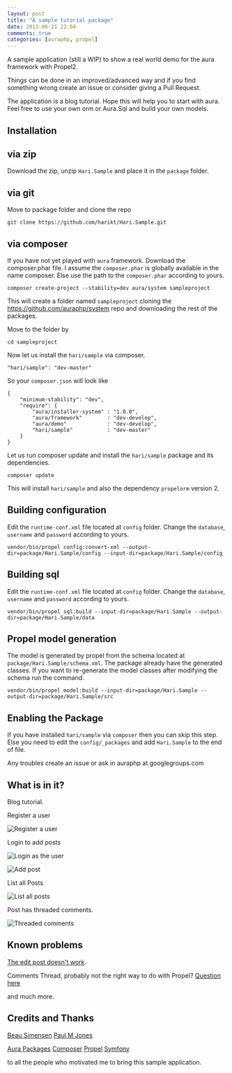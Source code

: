 ```yaml
---
layout: post
title: "A sample tutorial package"
date: 2013-06-21 22:04
comments: true
categories: [auraphp, propel]
---
```


A sample application (still a WIP) to show a real world demo for the aura framework with Propel2.

Things can be done in an improved/advanced way and if you find something wrong create an issue or 
consider giving a Pull Request.

The application is a blog tutorial. Hope this will help you to start with aura. Feel free to use your own orm
or Aura.Sql and build your own models.

Installation
------------

via zip
-------

Download the zip, unzip `Hari.Sample` and place it in the `package` folder.

via git
-------

Move to package folder and clone the repo

```
git clone https://github.com/harikt/Hari.Sample.git
```

via composer
------------

If you have not yet played with `aura` framework. Download the composer.phar file. I assume the `composer.phar` is 
globally available in the name composer. Else use the path to the `composer.phar` according to yours.

```
composer create-project --stability=dev aura/system sampleproject
```

This will create a folder named `sampleproject` cloning the https://github.com/auraphp/system repo and downloading 
the rest of the packages.

Move to the folder by 

```
cd sampleproject
```

Now let us install the `hari/sample` via composer.

```
"hari/sample": "dev-master"
```

So your `composer.json` will look like 

```
{
    "minimum-stability": "dev",
    "require": {
        "aura/installer-system" : "1.0.0",
        "aura/framework"        : "dev-develop",
        "aura/demo"             : "dev-develop",
        "hari/sample"           : "dev-master"
    }
}
```

Let us run composer update and install the `hari/sample` package and its dependencies.

```
composer update
```

This will install `hari/sample` and also the dependency `propelorm` version 2.

Building configuration
----------------------

Edit the `runtime-conf.xml` file located at `config` folder. Change the `database`, `username` and `password`
according to yours.

```
vendor/bin/propel config:convert-xml --output-dir=package/Hari.Sample/config --input-dir=package/Hari.Sample/config
```

Building sql
------------

Edit the `runtime-conf.xml` file located at `config` folder. Change the `database`, `username` and `password`
according to yours.

```
vendor/bin/propel sql:build --input-dir=package/Hari.Sample --output-dir=package/Hari.Sample/data
```

Propel model generation
-----------------------

The model is generated by propel from the schema located at `package/Hari.Sample/schema.xml`. 
The package already have the generated classes. If you want to re-generate the model classes 
after modifying the schema run the command.

```
vendor/bin/propel model:build --input-dir=package/Hari.Sample --output-dir=package/Hari.Sample/src
```

Enabling the Package
--------------------

If you have installed `hari/sample` via `composer` then you can skip this step.
Else you need to edit the `config/_packages` and add `Hari.Sample` to the end of file.


Any troubles create an issue or ask in auraphp at googlegroups.com

What is in it?
--------------
Blog tutorial.

Register a user

![Register a user](https://github.com/harikt/Hari.Sample/raw/master/web/img/register.png)

Login to add posts

![Login as the user](https://github.com/harikt/Hari.Sample/raw/master/web/img/login.png)

![Add post](https://github.com/harikt/Hari.Sample/raw/master/web/img/add-post.png)

List all Posts

![List all posts](https://github.com/harikt/Hari.Sample/raw/master/web/img/posts.png)

Post has threaded comments.

![Threaded comments](https://github.com/harikt/Hari.Sample/raw/master/web/img/comments.png)

Known problems
--------------

[The edit post doesn't work][].

Comments Thread, probably not the right way to do with Propel? [Question here][]

and much more.
    
[The edit post doesn't work]: https://groups.google.com/d/msg/propel-users/x6PH_DwLtVE/H84o1cu4W4kJ

[Question here]: https://groups.google.com/d/msg/propel-users/d8p-nw_4x4A/YYpkcP-EqUkJ

Credits and Thanks
------------------

[Beau Simensen](https://github.com/simensen)
[Paul M Jones](https://github.com/pmjones)

[Aura Packages](http://auraphp.com)
[Composer](http://getcomposer.org)
[Propel](http://propelorm.org)
[Symfony](http://symfony.com)

to all the people who motivated me to bring this sample application.
